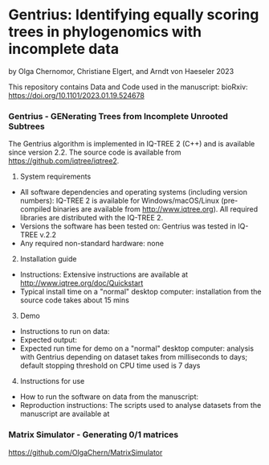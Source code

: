 # Gentrius: Identifying equally scoring trees in phylogenomics with incomplete data
by Olga Chernomor, Christiane Elgert, and Arndt von Haeseler
2023

This repository contains Data and Code used in the manuscript: bioRxiv: https://doi.org/10.1101/2023.01.19.524678

### Gentrius - GENerating Trees from Incomplete Unrooted Subtrees
The Gentrius algorithm is implemented in IQ-TREE 2 (C++) and is available since version 2.2. The source code is available from https://github.com/iqtree/iqtree2.

1. System requirements
* All software dependencies and operating systems (including version numbers): IQ-TREE 2 is available for Windows/macOS/Linux (pre-compiled binaries are available from 
http://www.iqtree.org). All required libraries are distributed with the IQ-TREE 2.
* Versions the software has been tested on: Gentrius was tested in IQ-TREE v.2.2
* Any required non-standard hardware: none

2. Installation guide
* Instructions: Extensive instructions are available at http://www.iqtree.org/doc/Quickstart
* Typical install time on a "normal" desktop computer: installation from the source code takes about 15 mins

3. Demo
* Instructions to run on data: 
* Expected output:
* Expected run time for demo on a "normal" desktop computer: analysis with Gentrius depending on dataset takes from milliseconds to days; default stopping threshold on CPU time used is 7 days

4. Instructions for use
* How to run the software on data from the manuscript:
* Reproduction instructions: The scripts used to analyse datasets from the manuscript are available at  


### Matrix Simulator - Generating 0/1 matrices
https://github.com/OlgaChern/MatrixSimulator
